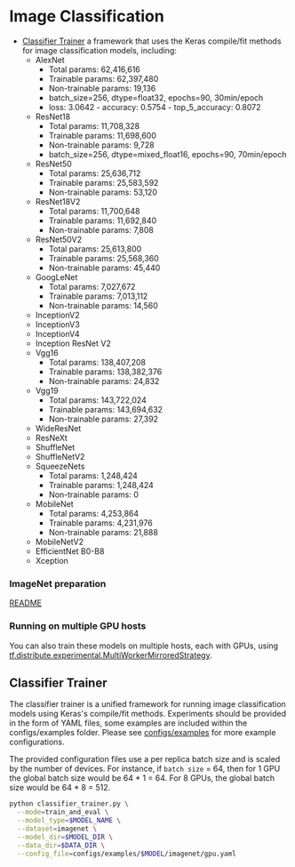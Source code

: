 # Image Classification

* [Classifier Trainer](#classifier-trainer) a framework that uses the Keras
compile/fit methods for image classification models, including:
  * AlexNet
    * Total params: 62,416,616
    * Trainable params: 62,397,480
    * Non-trainable params: 19,136
    * batch_size=256, dtype=float32, epochs=90, 30min/epoch
    * loss: 3.0642 - accuracy: 0.5754 - top_5_accuracy: 0.8072
  * ResNet18
    * Total params: 11,708,328
    * Trainable params: 11,698,600
    * Non-trainable params: 9,728
    * batch_size=256, dtype=mixed_float16, epochs=90, 70min/epoch
  * ResNet50
    * Total params: 25,636,712
    * Trainable params: 25,583,592
    * Non-trainable params: 53,120
  * ResNet18V2
    * Total params: 11,700,648
    * Trainable params: 11,692,840
    * Non-trainable params: 7,808
  * ResNet50V2
    * Total params: 25,613,800
    * Trainable params: 25,568,360
    * Non-trainable params: 45,440
  * GoogLeNet
    * Total params: 7,027,672
    * Trainable params: 7,013,112
    * Non-trainable params: 14,560
  * InceptionV2
  * InceptionV3
  * InceptionV4
  * Inception ResNet V2
  * Vgg16
    * Total params: 138,407,208
    * Trainable params: 138,382,376
    * Non-trainable params: 24,832
  * Vgg19
    * Total params: 143,722,024
    * Trainable params: 143,694,632
    * Non-trainable params: 27,392
  * WideResNet
  * ResNeXt
  * ShuffleNet
  * ShuffleNetV2
  * SqueezeNets
    * Total params: 1,248,424
    * Trainable params: 1,248,424
    * Non-trainable params: 0
  * MobileNet
    * Total params: 4,253,864
    * Trainable params: 4,231,976
    * Non-trainable params: 21,888
  * MobileNetV2
  * EfficientNet B0-B8
  * Xception

### ImageNet preparation

[README](./imagenet/README.md)

### Running on multiple GPU hosts

You can also train these models on multiple hosts, each with GPUs, using
[tf.distribute.experimental.MultiWorkerMirroredStrategy](https://www.tensorflow.org/api_docs/python/tf/distribute/experimental/MultiWorkerMirroredStrategy).

## Classifier Trainer

The classifier trainer is a unified framework for running image classification
models using Keras's compile/fit methods. Experiments should be provided in the
form of YAML files, some examples are included within the configs/examples
folder. Please see [configs/examples](./configs/examples) for more example
configurations.

The provided configuration files use a per replica batch size and is scaled
by the number of devices. For instance, if `batch size` = 64, then for 1 GPU
the global batch size would be 64 * 1 = 64. For 8 GPUs, the global batch size
would be 64 * 8 = 512.

```bash
python classifier_trainer.py \
  --mode=train_and_eval \
  --model_type=$MODEL_NAME \
  --dataset=imagenet \
  --model_dir=$MODEL_DIR \
  --data_dir=$DATA_DIR \
  --config_file=configs/examples/$MODEL/imagenet/gpu.yaml
```
